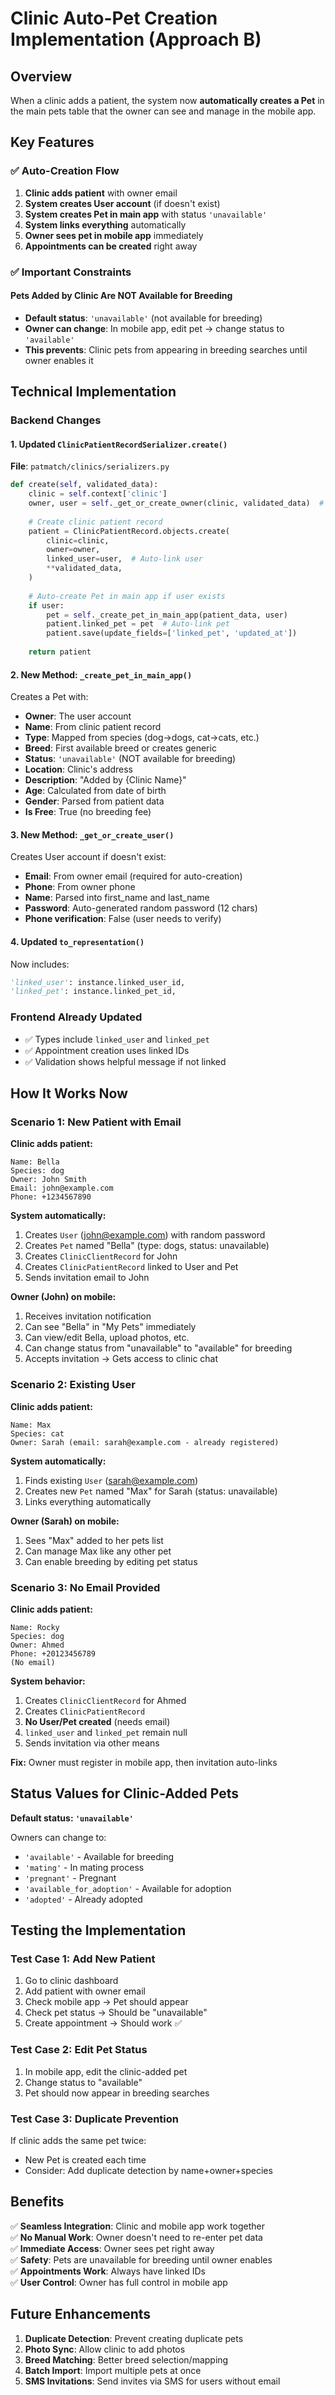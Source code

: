 # Clinic Auto-Pet Creation Implementation (Approach B)

## Overview
When a clinic adds a patient, the system now **automatically creates a Pet** in the main pets table that the owner can see and manage in the mobile app.

## Key Features

### ✅ Auto-Creation Flow
1. **Clinic adds patient** with owner email
2. **System creates User account** (if doesn't exist)
3. **System creates Pet in main app** with status `'unavailable'`
4. **System links everything** automatically
5. **Owner sees pet in mobile app** immediately
6. **Appointments can be created** right away

### ✅ Important Constraints

#### Pets Added by Clinic Are NOT Available for Breeding
- **Default status**: `'unavailable'` (not available for breeding)
- **Owner can change**: In mobile app, edit pet → change status to `'available'`
- **This prevents**: Clinic pets from appearing in breeding searches until owner enables it

## Technical Implementation

### Backend Changes

#### 1. Updated `ClinicPatientRecordSerializer.create()` 
**File**: `patmatch/clinics/serializers.py`

```python
def create(self, validated_data):
    clinic = self.context['clinic']
    owner, user = self._get_or_create_owner(clinic, validated_data)  # Returns both owner and user
    
    # Create clinic patient record
    patient = ClinicPatientRecord.objects.create(
        clinic=clinic,
        owner=owner,
        linked_user=user,  # Auto-link user
        **validated_data,
    )
    
    # Auto-create Pet in main app if user exists
    if user:
        pet = self._create_pet_in_main_app(patient_data, user)
        patient.linked_pet = pet  # Auto-link pet
        patient.save(update_fields=['linked_pet', 'updated_at'])
    
    return patient
```

#### 2. New Method: `_create_pet_in_main_app()`
Creates a Pet with:
- **Owner**: The user account
- **Name**: From clinic patient record
- **Type**: Mapped from species (dog→dogs, cat→cats, etc.)
- **Breed**: First available breed or creates generic
- **Status**: `'unavailable'` (NOT available for breeding)
- **Location**: Clinic's address
- **Description**: "Added by {Clinic Name}"
- **Age**: Calculated from date of birth
- **Gender**: Parsed from patient data
- **Is Free**: True (no breeding fee)

#### 3. New Method: `_get_or_create_user()`
Creates User account if doesn't exist:
- **Email**: From owner email (required for auto-creation)
- **Phone**: From owner phone
- **Name**: Parsed into first_name and last_name
- **Password**: Auto-generated random password (12 chars)
- **Phone verification**: False (user needs to verify)

#### 4. Updated `to_representation()`
Now includes:
```python
'linked_user': instance.linked_user_id,
'linked_pet': instance.linked_pet_id,
```

### Frontend Already Updated
- ✅ Types include `linked_user` and `linked_pet`
- ✅ Appointment creation uses linked IDs
- ✅ Validation shows helpful message if not linked

## How It Works Now

### Scenario 1: New Patient with Email

**Clinic adds patient:**
```
Name: Bella
Species: dog
Owner: John Smith
Email: john@example.com
Phone: +1234567890
```

**System automatically:**
1. Creates `User` (john@example.com) with random password
2. Creates `Pet` named "Bella" (type: dogs, status: unavailable)
3. Creates `ClinicClientRecord` for John
4. Creates `ClinicPatientRecord` linked to User and Pet
5. Sends invitation email to John

**Owner (John) on mobile:**
1. Receives invitation notification
2. Can see "Bella" in "My Pets" immediately
3. Can view/edit Bella, upload photos, etc.
4. Can change status from "unavailable" to "available" for breeding
5. Accepts invitation → Gets access to clinic chat

### Scenario 2: Existing User

**Clinic adds patient:**
```
Name: Max
Species: cat  
Owner: Sarah (email: sarah@example.com - already registered)
```

**System automatically:**
1. Finds existing `User` (sarah@example.com)
2. Creates new `Pet` named "Max" for Sarah (status: unavailable)
3. Links everything automatically

**Owner (Sarah) on mobile:**
1. Sees "Max" added to her pets list
2. Can manage Max like any other pet
3. Can enable breeding by editing pet status

### Scenario 3: No Email Provided

**Clinic adds patient:**
```
Name: Rocky
Species: dog
Owner: Ahmed
Phone: +20123456789
(No email)
```

**System behavior:**
1. Creates `ClinicClientRecord` for Ahmed
2. Creates `ClinicPatientRecord`
3. **No User/Pet created** (needs email)
4. `linked_user` and `linked_pet` remain null
5. Sends invitation via other means

**Fix:** Owner must register in mobile app, then invitation auto-links

## Status Values for Clinic-Added Pets

**Default status: `'unavailable'`**

Owners can change to:
- `'available'` - Available for breeding
- `'mating'` - In mating process
- `'pregnant'` - Pregnant
- `'available_for_adoption'` - Available for adoption
- `'adopted'` - Already adopted

## Testing the Implementation

### Test Case 1: Add New Patient
1. Go to clinic dashboard
2. Add patient with owner email
3. Check mobile app → Pet should appear
4. Check pet status → Should be "unavailable"
5. Create appointment → Should work ✅

### Test Case 2: Edit Pet Status  
1. In mobile app, edit the clinic-added pet
2. Change status to "available"
3. Pet should now appear in breeding searches

### Test Case 3: Duplicate Prevention
If clinic adds the same pet twice:
- New Pet is created each time
- Consider: Add duplicate detection by name+owner+species

## Benefits

✅ **Seamless Integration**: Clinic and mobile app work together  
✅ **No Manual Work**: Owner doesn't need to re-enter pet data  
✅ **Immediate Access**: Owner sees pet right away  
✅ **Safety**: Pets are unavailable for breeding until owner enables  
✅ **Appointments Work**: Always have linked IDs  
✅ **User Control**: Owner has full control in mobile app  

## Future Enhancements

1. **Duplicate Detection**: Prevent creating duplicate pets
2. **Photo Sync**: Allow clinic to add photos
3. **Breed Matching**: Better breed selection/mapping
4. **Batch Import**: Import multiple pets at once
5. **SMS Invitations**: Send invites via SMS for users without email

